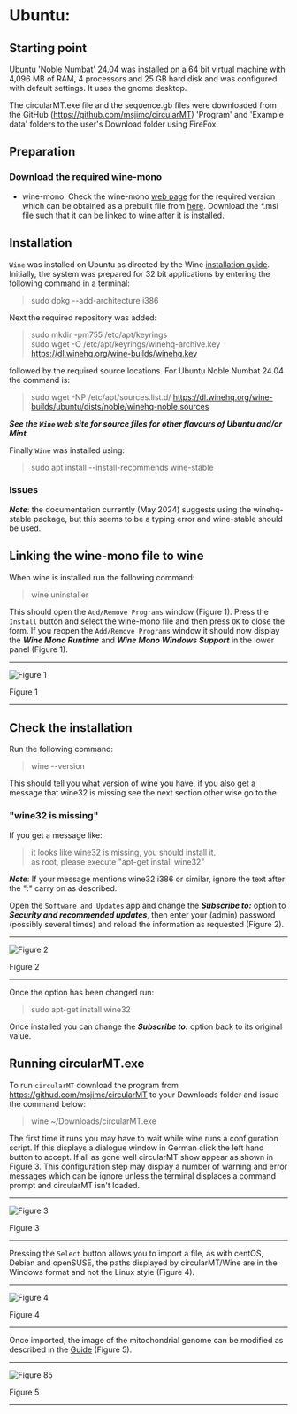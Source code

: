 # Ubuntu:

## Starting point
Ubuntu 'Noble Numbat' 24.04 was installed on a 64 bit virtual machine with 4,096 MB of RAM, 4 processors and 25 GB hard disk and was configured with default settings. It uses the gnome desktop.

The circularMT.exe file and the sequence.gb files were downloaded from the GitHub (https://github.com/msjimc/circularMT) 'Program' and 'Example data' folders to the user's Download folder using FireFox. 

## Preparation

### Download the required wine-mono

* wine-mono: Check the wine-mono [web page](https://wiki.winehq.org/Mono) for the required version which can be obtained as a prebuilt file from [here](https://dl.winehq.org/wine/wine-mono/).  Download the *.msi file such that it can be linked to wine after it is installed.

## Installation

```Wine``` was installed on Ubuntu as directed by the Wine [installation guide](https://wiki.winehq.org/Ubuntu).  Initially, the system was prepared for 32 bit applications by entering the following command in a terminal:

> sudo dpkg --add-architecture i386 

Next the required repository was added:

> sudo mkdir -pm755 /etc/apt/keyrings  
> sudo wget -O /etc/apt/keyrings/winehq-archive.key https://dl.winehq.org/wine-builds/winehq.key

followed by the required source locations. For Ubuntu Noble Numbat 24.04 the command is:

> sudo wget -NP /etc/apt/sources.list.d/ https://dl.winehq.org/wine-builds/ubuntu/dists/noble/winehq-noble.sources

***See the ```Wine``` web site for source files for other flavours of Ubuntu and/or Mint*** 

Finally ```Wine``` was installed using:

> sudo apt install --install-recommends wine-stable

### Issues

***Note***: the documentation currently (May 2024) suggests using the winehq-stable package, but this seems to be a typing error and wine-stable should be used.

## Linking the wine-mono file to wine

When wine is installed run the following command:

> wine uninstaller

This should open the ```Add/Remove Programs``` window (Figure 1). Press the ```Install``` button and select the wine-mono file and then press ```OK``` to close the form. If you reopen the ```Add/Remove Programs``` window it should now display the ***Wine Mono Runtime*** and ***Wine Mono Windows Support*** in the lower panel (Figure 1).

<hr />

![Figure 1](images/ubuntu_figure1.jpg)

Figure 1

<hr />

## Check the installation

Run the following command:

> wine --version  

This should tell you what version of wine you have, if you also get a message that wine32 is missing see the next section other wise go to the 

### "wine32 is missing"

If you get a message like:

> it looks like wine32 is missing, you should install it.  
as root, please execute "apt-get install wine32"


***Note***: If your message mentions wine32:i386 or similar, ignore the text after the ":" carry on as described.

Open the ```Software and Updates``` app and change the ***Subscribe to:*** option to ***Security and recommended updates***, then enter your (admin) password (possibly several times) and reload the information as requested (Figure 2).  

<hr />

![Figure 2](images/ubuntu_figure1b.jpg)

Figure 2

<hr />

Once the option has been changed run:

> sudo apt-get install wine32

Once installed you can change the ***Subscribe to:*** option back to its original value.

 
## Running circularMT.exe

 To run ```circularMT``` download the program from https://githud.com/msjimc/circularMT to your Downloads folder and issue the command below:

> wine ~/Downloads/circularMT.exe 

The first time it runs you may have to wait while wine runs a configuration script. If this displays a dialogue window in German click the left hand button to accept. If all as gone well circularMT show appear as shown in Figure 3. This configuration step may display a number of warning and error messages which can be ignore unless the terminal displaces a command prompt and circularMT isn't loaded.

<hr />

![Figure 3](images/ubuntu_figure2.jpg)

Figure 3

<hr />

Pressing the ```Select``` button allows you to import a file, as with centOS, Debian and openSUSE, the paths displayed by circularMT/Wine are in the Windows format and not the Linux style (Figure 4).

<hr />

![Figure 4](images/ubuntu_figure3.jpg)

Figure 4

<hr />

Once imported, the image of the mitochondrial genome can be modified as described in the [Guide](../Guide/README.md) (Figure 5).

<hr />

![Figure 85](images/ubuntu_24.04_noble_Ubuntu-GNOME.jpg)

Figure 5

<hr />
